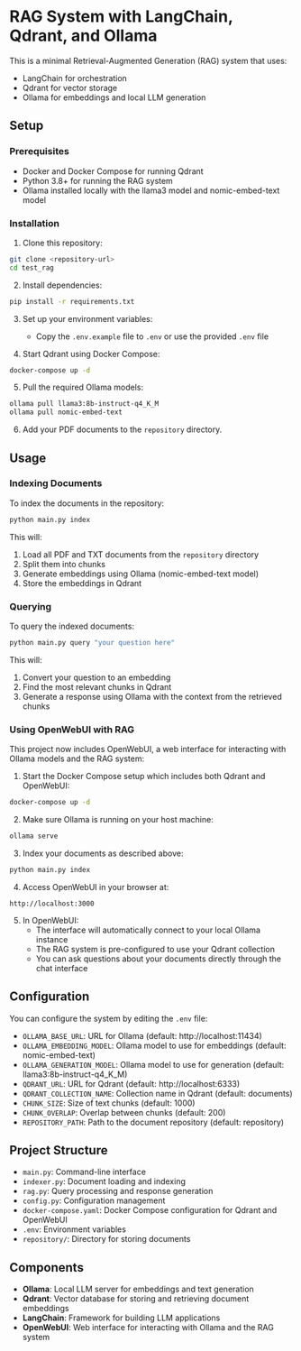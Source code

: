 # RAG System with LangChain, Qdrant, and Ollama

This is a minimal Retrieval-Augmented Generation (RAG) system that uses:
- LangChain for orchestration
- Qdrant for vector storage
- Ollama for embeddings and local LLM generation

## Setup

### Prerequisites
- Docker and Docker Compose for running Qdrant
- Python 3.8+ for running the RAG system
- Ollama installed locally with the llama3 model and nomic-embed-text model

### Installation

1. Clone this repository:
```bash
git clone <repository-url>
cd test_rag
```

2. Install dependencies:
```bash
pip install -r requirements.txt
```

3. Set up your environment variables:
   - Copy the `.env.example` file to `.env` or use the provided `.env` file

4. Start Qdrant using Docker Compose:
```bash
docker-compose up -d
```

5. Pull the required Ollama models:
```bash
ollama pull llama3:8b-instruct-q4_K_M
ollama pull nomic-embed-text
```

6. Add your PDF documents to the `repository` directory.

## Usage

### Indexing Documents

To index the documents in the repository:

```bash
python main.py index
```

This will:
1. Load all PDF and TXT documents from the `repository` directory
2. Split them into chunks
3. Generate embeddings using Ollama (nomic-embed-text model)
4. Store the embeddings in Qdrant

### Querying

To query the indexed documents:

```bash
python main.py query "your question here"
```

This will:
1. Convert your question to an embedding
2. Find the most relevant chunks in Qdrant
3. Generate a response using Ollama with the context from the retrieved chunks

### Using OpenWebUI with RAG

This project now includes OpenWebUI, a web interface for interacting with Ollama models and the RAG system:

1. Start the Docker Compose setup which includes both Qdrant and OpenWebUI:
```bash
docker-compose up -d
```

2. Make sure Ollama is running on your host machine:
```bash
ollama serve
```

3. Index your documents as described above:
```bash
python main.py index
```

4. Access OpenWebUI in your browser at:
```
http://localhost:3000
```

5. In OpenWebUI:
   - The interface will automatically connect to your local Ollama instance
   - The RAG system is pre-configured to use your Qdrant collection
   - You can ask questions about your documents directly through the chat interface

## Configuration

You can configure the system by editing the `.env` file:

- `OLLAMA_BASE_URL`: URL for Ollama (default: http://localhost:11434)
- `OLLAMA_EMBEDDING_MODEL`: Ollama model to use for embeddings (default: nomic-embed-text)
- `OLLAMA_GENERATION_MODEL`: Ollama model to use for generation (default: llama3:8b-instruct-q4_K_M)
- `QDRANT_URL`: URL for Qdrant (default: http://localhost:6333)
- `QDRANT_COLLECTION_NAME`: Collection name in Qdrant (default: documents)
- `CHUNK_SIZE`: Size of text chunks (default: 1000)
- `CHUNK_OVERLAP`: Overlap between chunks (default: 200)
- `REPOSITORY_PATH`: Path to the document repository (default: repository)

## Project Structure

- `main.py`: Command-line interface
- `indexer.py`: Document loading and indexing
- `rag.py`: Query processing and response generation
- `config.py`: Configuration management
- `docker-compose.yaml`: Docker Compose configuration for Qdrant and OpenWebUI
- `.env`: Environment variables
- `repository/`: Directory for storing documents

## Components

- **Ollama**: Local LLM server for embeddings and text generation
- **Qdrant**: Vector database for storing and retrieving document embeddings
- **LangChain**: Framework for building LLM applications
- **OpenWebUI**: Web interface for interacting with Ollama and the RAG system
